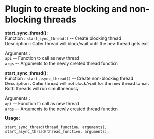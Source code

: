 # Plugin to create blocking and non-blocking threads

**start_sync_thread():**<br>
Function    : ```start_sync_thread()``` -- Create blocking thread<br>
Description : Caller thread will block/wait until the new thread gets exit

Arguments   :<br>
    ```api```  --   Function to call as new thread<br>
    ```args``` --   Arguments to the newly created thread function

**start_sync_thread():**<br>
Function    : ```start_async_thread()``` -- Create non-blocking thread<br>
Description : Caller thread will not block/wait for the new thread to exit<br>
              Both threads will run simultaneously

Arguments   :<br>
    ```api```  --   Function to call as new thread<br>
    ```args``` --   Arguments to the newly created thread function<br>

**Usage:**
````
start_sync_thread(thread_function, arguments);
start_async_thread(thread_function, arguments);
````
